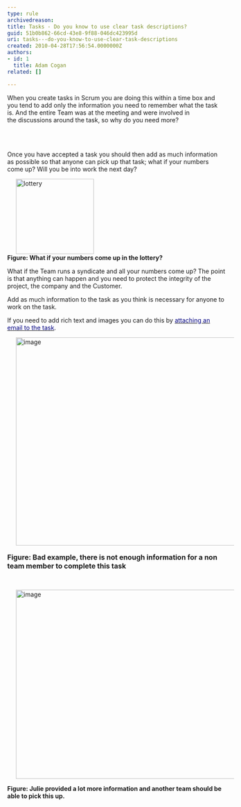 ```yaml
---
type: rule
archivedreason: 
title: Tasks - Do you know to use clear task descriptions?
guid: 51b0b862-66cd-43e8-9f88-046dc423995d
uri: tasks---do-you-know-to-use-clear-task-descriptions
created: 2010-04-28T17:56:54.0000000Z
authors:
- id: 1
  title: Adam Cogan
related: []

---
```



When you create tasks in Scrum you are doing this within a time box and you tend to add only the information you need to remember what the task is. And the entire Team was at the meeting and were involved in the&#160;discussions around the task, so why do you need more? 

<br><excerpt class='endintro'></excerpt><br>

  <p>Once you have accepted a task you should then add as much information as possible so that anyone can pick up that task; what if your numbers come up? Will you be into work the next day?</p>
<p><img title="lottery" style="border-right-width&#58;0px;margin&#58;0px 20px;width&#58;180px;display&#58;inline;border-top-width&#58;0px;border-bottom-width&#58;0px;height&#58;173px;border-left-width&#58;0px;" alt="lottery" src="/Management/RulesToBetterScrumUsingTFS/PublishingImages/lottery.jpg" border="0" /> <br>
<strong>Figure&#58; What if your numbers come up in the lottery?</strong></p>
<p>What if the Team runs a syndicate and all your numbers come up? The point is that anything can happen and you need to protect the integrity of the project, the company and the Customer.</p>
<p>Add as much information to the task as you think is necessary for anyone to work on the task. </p>
<p>If you need to add rich text and images you can do this by <a shape="rect" href="/Management/RulesToBetterScrumUsingTFS/Pages/EnsureRelevantEmails.aspx" target="_blank"><font color="#000080">attaching an email to the task</font></a>.</p>
<p><img title="image" style="border-right-width&#58;0px;margin&#58;0px 20px;width&#58;800px;display&#58;inline;border-top-width&#58;0px;border-bottom-width&#58;0px;height&#58;479px;border-left-width&#58;0px;" alt="image" src="/Management/RulesToBetterScrumUsingTFS/PublishingImages/TaskDetail-badExample.png" border="0" />&#160;<br>
<font class="ms-rteCustom-FigureBad" size="+0"><strong class="CrossBack">Figure&#58; Bad example, there is not enough information for a non team member to complete this task</strong> </font></p>
<p>&#160;</p>
<p><img title="image" style="border-right-width&#58;0px;margin&#58;0px 20px;width&#58;800px;display&#58;inline;border-top-width&#58;0px;border-bottom-width&#58;0px;height&#58;435px;border-left-width&#58;0px;" alt="image" src="/Management/RulesToBetterScrumUsingTFS/PublishingImages/UserStoryOwner_Good.png" border="0" /> </p>
<p><strong class="ms-rteCustom-FigureGood">Figure&#58; Julie provided a lot more information and another team should be able to pick this up.</strong></p>



